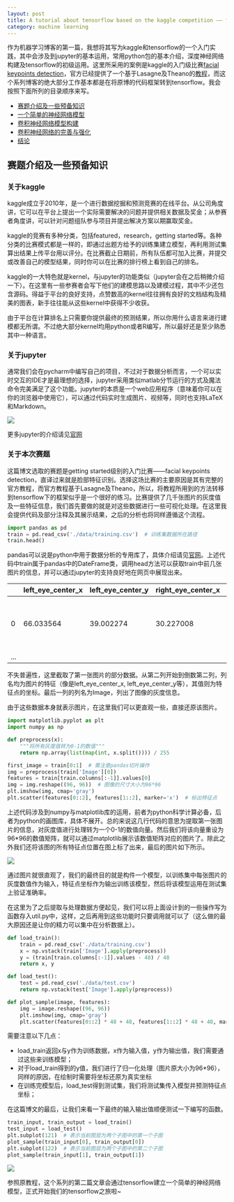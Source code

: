 ```yaml
---
layout: post
title: A tutorial about tensorflow based on the kaggle competition —— facial keypoints detection(1)
category: machine learning
---
```


作为机器学习博客的第一篇，我想将其写为kaggle和tensorflow的一个入门实践，其中会涉及到jupyter的基本运用，常用python包的基本介绍，深度神经网络构建及tensorflow的初级运用。这里所采用的案例是kaggle的入门级比赛[facial keypoints detection](https://www.kaggle.com/c/facial-keypoints-detection)，官方已经提供了一个基于Lasagne及Theano的[教程](http://danielnouri.org/notes/2014/12/17/using-convolutional-neural-nets-to-detect-facial-keypoints-tutorial/)，而这个系列博客的绝大部分工作基本都是在将原博的代码框架转到tensorflow。我会按照下面所列的目录顺序来写。

* [赛题介绍及一些预备知识]()
* [一个简单的神经网络模型]()
* [卷积神经网络模型构建]()
* [卷积神经网络的完善与强化]()
* [结论]()

## 赛题介绍及一些预备知识

### 关于kaggle

kaggle成立于2010年，是一个进行数据挖掘和预测竞赛的在线平台。从公司角度讲，它可以在平台上提出一个实际需要解决的问题并提供相关数据及奖金；从参赛者角度讲，可以针对问题组队参与项目并提出解决方案以期赢取奖金。

kaggle的竞赛有多种分类，包括featured，research，getting started等。各种分类的比赛模式都是一样的，即通过出题方给予的训练集建立模型，再利用测试集算出结果上传平台用以评分。在比赛截止日期前，所有队伍都可加入比赛，并提交或改善自己的模型结果，同时你可以在比赛的排行榜上看到自己的排名。

kaggle的一大特色就是kernel，与jupyter的功能类似（jupyter会在之后稍微介绍一下）。在这里有一些参赛者会写下他们的建模思路以及建模过程，其中不少还包含源码。得益于平台的良好支持，点赞数高的kernel往往拥有良好的文档结构及精美的图表，新手往往能从这些kernel中获得不少收获。

由于平台在计算排名上只需要你提供最终的预测结果，所以你用什么语言来进行建模都无所谓。不过绝大部分kernel均用python或者R编写，所以最好还是至少熟悉其中一种语言。

### 关于jupyter

通常我们会在pycharm中编写自己的项目，不过对于数据分析而言，一个可以实时交互的IDE才是最理想的选择，jupyter采用类似matlab分节运行的方式及魔法命令完美满足了这个功能。jupyter的本质是一个web应用程序（意味着你可以在你的浏览器中使用它），可以通过代码实时生成图片、视频等，同时也支持LaTeX和Markdown。

<img src="http://p4mu7u37x.bkt.clouddn.com/jupyterpreview.png" style="margin:0 auto">

更多jupyter的介绍请见[官网](https://jupyter.org/)

### 关于本次赛题

这篇博文选取的赛题是getting started级别的入门比赛——facial keypoints detection，直译过来就是脸部特征识别。选择这场比赛的主要原因是其有完整的官方教程，而官方教程基于Lasagne及Theano，所以，将教程所用到的方法转移到tensorflow下的框架似乎是一个很好的练习。比赛提供了几千张图片的灰度值及一些特征信息，我们首先要做的就是对这些数据进行一些可视化处理。在这里我会提供代码及部分注释及其展示结果，之后的分析也将同样遵循这个流程。

```python
import pandas as pd
train = pd.read_csv('./data/training.csv')  # 训练集数据所在路径
train.head()
```

pandas可以说是python中用于数据分析的专用库了，具体介绍请见[官网](https://pandas.pydata.org/)。上述代码中train属于pandas中的DateFrame类，调用head方法可以获取train中前几张图片的信息，并可以通过jupyter的支持良好地在网页中展现出来。

|      | left_eye_center_x | left_eye_center_y | right_eye_center_x | right_eye_center_y | ...  | Image                     |
| ---- | ----------------- | ----------------- | ------------------ | ------------------ | ---- | ------------------------- |
| 0    | 66.033564         | 39.002274         | 30.227008          | 36.421678          | ...  | 238 236 237 238 240 24... |
| ...  |                   |                   |                    |                    |      |                           |

不失普遍性，这里截取了第一张图片的部分数据。从第二列开始到倒数第二列，列名均为图片的特征（像是left_eye_center_x, left_eye_center_y等），其值则为特征点的坐标。最后一列的列名为Image，列出了图像的灰度信息。

由于这些数据本身就表示图片，在这里我们可以更直观一些，直接还原该图片。

```python
import matplotlib.pyplot as plt
import numpy as np

def preprocess(x):
    """将所有灰度值转为0-1的数值"""
    return np.array(list(map(int, x.split()))) / 255

first_image = train[0:1]  # 需注意pandas切片操作
img = preprocess(train['Image'][0])
features = train[train.columns[:-1]].values[0]
img = img.reshape((96, 96))  # 图像的尺寸大小为96*96
plt.imshow(img, cmap='gray')
plt.scatter(features[0::2], features[1::2], marker='x')  # 标出特征点
```

上述代码涉及到numpy与matplotlib库的运用，前者为python科学计算必备，后者为python的画图库，具体不展开。总的来说这几行代码的意思为提取第一张图片的信息，对灰度值进行处理转为一个0-1的数值向量。然后我们将该向量重设为96*96的数值矩阵，就可以通过matplotlib展示该数值矩阵对应的图片了。除此之外我们还将该图的所有特征点位置在图上标了出来，最后的图片如下所示。

<img src="http://p4mu7u37x.bkt.clouddn.com/blog/image/tutorial-kaggle-tensorflow/output_8_1.png" style="margin:0 auto">

通过图片就很直观了，我们的最终目的就是构件一个模型，以训练集中每张图片的灰度数值作为输入，特征点坐标作为输出训练该模型，然后将该模型运用在测试集上验证准确率。

在这里为了之后提取与处理数据方便起见，我们可以将上面设计到的一些操作写为函数存入util.py中，这样，之后再用到这些功能时只要调用就可以了（这么做的最大原因还是让你的精力可以集中在分析数据上）。

```python
def load_train():
    train = pd.read_csv('./data/training.csv')
    x = np.vstack(train['Image'].apply(preprocess))
    y = (train[train.columns[:-1]].values - 48) / 48
    return x, y

def load_test():
    test = pd.read_csv('./data/test.csv')
    return np.vstack(test['Image'].apply(preprocess))

def plot_sample(image, features):
    img = image.reshape((96, 96))
    plt.imshow(img, cmap='gray')
    plt.scatter(features[0::2] * 48 + 48, features[1::2] * 48 + 48, marker='x')
```

需要注意以下几点：

- load_train返回x与y作为训练数据，x作为输入值，y作为输出值，我们需要通过这些来训练模型；
- 对于load_train得到的y值，我们进行了归一化处理（图片原大小为96*96），同样的原因，在绘制时需要将坐标还原为真实坐标
- 在训练完模型后，load_test得到测试集，我们将测试集传入模型并预测特征点坐标；

在这篇博文的最后，让我们来看一下最终的输入输出值顺便测试一下编写的函数。

```python
train_input, train_output = load_train()
test_input = load_test()
plt.subplot(121)  # 表示当前图层为两个子图中的第一个子图
plot_sample(train_input[0], train_output[0])
plt.subplot(122)  # 表示当前图层为两个子图中的第二个子图
plot_sample(train_input[1], train_output[1])
```

<img src="http://p4mu7u37x.bkt.clouddn.com/blog/image/tutorial-kaggle-tensorflow/output_16_0.png" style="margin:0 auto">

参照原教程，这个系列的第二篇文章会通过tensorflow建立一个简单的神经网络模型，正式开始我们的tensorflow之旅啦~